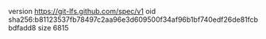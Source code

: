 version https://git-lfs.github.com/spec/v1
oid sha256:b81123537fb78497c2aa96e3d609500f34af96b1bf740edf26de81fcbbdfadd8
size 6815
